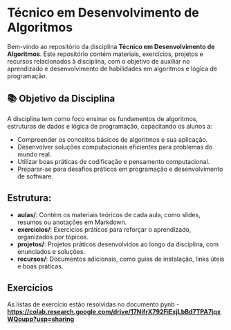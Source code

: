 # Técnico em Desenvolvimento de Algoritmos

Bem-vindo ao repositório da disciplina **Técnico em Desenvolvimento de Algoritmos**. Este repositório contém materiais, exercícios, projetos e recursos relacionados à disciplina, com o objetivo de auxiliar no aprendizado e desenvolvimento de habilidades em algoritmos e lógica de programação.

## 📚 Objetivo da Disciplina

A disciplina tem como foco ensinar os fundamentos de algoritmos, estruturas de dados e lógica de programação, capacitando os alunos a:

- Compreender os conceitos básicos de algoritmos e sua aplicação.
- Desenvolver soluções computacionais eficientes para problemas do mundo real.
- Utilizar boas práticas de codificação e pensamento computacional.
- Preparar-se para desafios práticos em programação e desenvolvimento de software.

## Estrutura: 
- **aulas/**: Contém os materiais teóricos de cada aula, como slides, resumos ou anotações em Markdown.
- **exercicios/**: Exercícios práticos para reforçar o aprendizado, organizados por tópicos.
- **projetos/**: Projetos práticos desenvolvidos ao longo da disciplina, com enunciados e soluções.
- **recursos/**: Documentos adicionais, como guias de instalação, links úteis e boas práticas.

## Exercícios
As listas de exercício estão resolvidas no documento pynb
-**https://colab.research.google.com/drive/17NifrX792FiExjLbBd7TPA7jqxWQoupp?usp=sharing**


